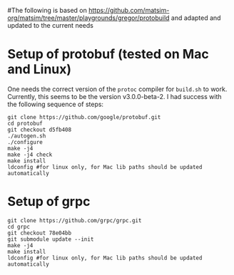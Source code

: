 #The following is based on https://github.com/matsim-org/matsim/tree/master/playgrounds/gregor/protobuild and adapted and updated to the current needs


# Setup of protobuf (tested on Mac and Linux)

One needs the correct version of the `protoc` compiler for `build.sh` to work.  Currently, this seems to be the version 
v3.0.0-beta-2.  I had success with the following sequence of steps:

    git clone https://github.com/google/protobuf.git
    cd protobuf
    git checkout d5fb408
    ./autogen.sh
    ./configure
    make -j4
    make -j4 check
    make install
    ldconfig #for linux only, for Mac lib paths should be updated automatically 

# Setup of grpc

    git clone https://github.com/grpc/grpc.git
    cd grpc
    git checkout 78e04bb
    git submodule update --init
    make -j4
    make install
    ldconfig #for linux only, for Mac lib paths should be updated automatically 



